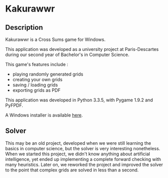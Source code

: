 # Kakurawwr

## Description
Kakurawwr is a Cross Sums game for Windows.

This application was developed as a university project at Paris-Descartes during our second year of Bachelor's in Computer Science.

This game's features include :
- playing randomly generated grids
- creating your own grids
- saving / loading grids
- exporting grids as PDF

This application was developed in Python 3.3.5, with Pygame 1.9.2 and PyFPDF.

A Windows installer is available [here](../../releases/latest).

## Solver

This may be an old project, developed when we were still learning  the basics in computer science, but the solver is very interesting nonetheless. When we started this project, we didn't know anything about artificial intelligence, yet ended up implementing a complete forward checking with many heuristics. Later on, we reworked the project and improved the solver to the point that complex grids are solved in less than a second.
